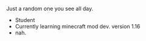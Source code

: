 Just a random one you see all day.
- Student
- Currently learning minecraft mod dev. version 1.16
- nah.

<!---
SGK2401/SGK2401 is a ✨ special ✨ repository because its `README.md` (this file) appears on your GitHub profile.
You can click the Preview link to take a look at your changes.
--->
